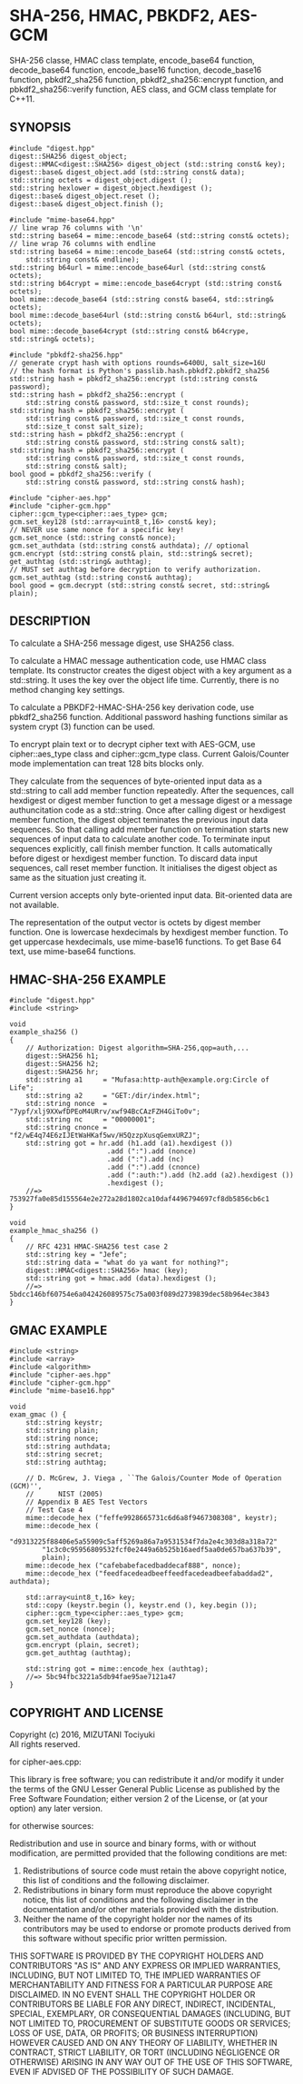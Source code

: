 SHA-256, HMAC, PBKDF2, AES-GCM
==========================

SHA-256 classe, HMAC class template,
encode\_base64 function, decode\_base64 function,
encode\_base16 function, decode\_base16 function,
pbkdf2\_sha256 function,
pbkdf2\_sha256::encrypt function, and pbkdf2\_sha256::verify function,
AES class, and GCM class template
for C++11.

SYNOPSIS
--------

    #include "digest.hpp"
    digest::SHA256 digest_object;
    digest::HMAC<digest::SHA256> digest_object (std::string const& key);
    digest::base& digest_object.add (std::string const& data);
    std::string octets = digest_object.digest ();
    std::string hexlower = digest_object.hexdigest ();
    digest::base& digest_object.reset ();
    digest::base& digest_object.finish ();

    #include "mime-base64.hpp"
    // line wrap 76 columns with '\n'
    std::string base64 = mime::encode_base64 (std::string const& octets);
    // line wrap 76 columns with endline
    std::string base64 = mime::encode_base64 (std::string const& octets,
        std::string const& endline);
    std::string b64url = mime::encode_base64url (std::string const& octets);
    std::string b64crypt = mime::encode_base64crypt (std::string const& octets);
    bool mime::decode_base64 (std::string const& base64, std::string& octets);
    bool mime::decode_base64url (std::string const& b64url, std::string& octets);
    bool mime::decode_base64crypt (std::string const& b64crype, std::string& octets);

    #include "pbkdf2-sha256.hpp"
    // generate crypt hash with options rounds=6400U, salt_size=16U
    // the hash format is Python's passlib.hash.pbkdf2.pbkdf2_sha256
    std::string hash = pbkdf2_sha256::encrypt (std::string const& password);
    std::string hash = pbkdf2_sha256::encrypt (
        std::string const& password, std::size_t const rounds);
    std::string hash = pbkdf2_sha256::encrypt (
        std::string const& password, std::size_t const rounds,
        std::size_t const salt_size);
    std::string hash = pbkdf2_sha256::encrypt (
        std::string const& password, std::string const& salt);
    std::string hash = pbkdf2_sha256::encrypt (
        std::string const& password, std::size_t const rounds,
        std::string const& salt);
    bool good = pbkdf2_sha256::verify (
        std::string const& password, std::string const& hash);

    #include "cipher-aes.hpp"
    #include "cipher-gcm.hpp"
    cipher::gcm_type<cipher::aes_type> gcm;
    gcm.set_key128 (std::array<uint8_t,16> const& key);
    // NEVER use same nonce for a specific key!
    gcm.set_nonce (std::string const& nonce);
    gcm.set_authdata (std::string const& authdata); // optional
    gcm.encrypt (std::string const& plain, std::string& secret);
    get_authtag (std::string& authtag);
    // MUST set authtag before decryption to verify authorization.
    gcm.set_authtag (std::string const& authtag);
    bool good = gcm.decrypt (std::string const& secret, std::string& plain);

DESCRIPTION
-----------

To calculate a SHA-256 message digest, use SHA256 class.

To calculate a HMAC message authentication code, use HMAC class
template. Its constructor creates the digest object with
a key argument as a std::string. It uses the key over the
object life time. Currently, there is no method changing key
settings.

To calculate a PBKDF2-HMAC-SHA-256 key derivation code,
use pbkdf2_sha256 function. Additional password hashing
functions similar as system crypt (3) function can be used.

To encrypt plain text or to decrypt cipher text with AES-GCM,
use cipher::aes\_type class and cipher::gcm\_type class.
Current Galois/Counter mode implementation can treat
128 bits blocks only.

They calculate from the sequences of byte-oriented input data
as a std::string to call add member function repeatedly.
After the sequences, call hexdigest or digest member function
to get a message digest or a message authuncitation code
as a std::string. Once after calling digest or hexdigest member
function, the digest object teminates the previous input data
sequences. So that calling add member function on termination
starts new sequences of input data to calculate another code.
To terminate input sequences explicitly, call finish member
function. It calls automatically before digest or hexdigest
member function. To discard data input sequences, call reset
member function. It initialises the digest object as same as
the situation just creating it.

Current version accepts only byte-oriented input data.
Bit-oriented data are not available.

The representation of the output vector is octets by digest
member function. One is lowercase hexdecimals by hexdigest
member function. To get uppercase hexdecimals, use mime-base16
functions. To get Base 64 text, use mime-base64 functions.

HMAC-SHA-256 EXAMPLE
------------------

    #include "digest.hpp"
    #include <string>
    
    void
    example_sha256 ()
    {
        // Authorization: Digest algorithm=SHA-256,qop=auth,...
        digest::SHA256 h1;
        digest::SHA256 h2;
        digest::SHA256 hr;
        std::string a1     = "Mufasa:http-auth@example.org:Circle of Life";
        std::string a2     = "GET:/dir/index.html";
        std::string nonce  = "7ypf/xlj9XXwfDPEoM4URrv/xwf94BcCAzFZH4GiTo0v";
        std::string nc     = "00000001";
        std::string cnonce = "f2/wE4q74E6zIJEtWaHKaf5wv/H5QzzpXusqGemxURZJ";
        std::string got = hr.add (h1.add (a1).hexdigest ())
                            .add (":").add (nonce)
                            .add (":").add (nc)
                            .add (":").add (cnonce)
                            .add (":auth:").add (h2.add (a2).hexdigest ())
                            .hexdigest ();
        //=> 753927fa0e85d155564e2e272a28d1802ca10daf4496794697cf8db5856cb6c1
    }

    void
    example_hmac_sha256 ()
    {
        // RFC 4231 HMAC-SHA256 test case 2
        std::string key = "Jefe";
        std::string data = "what do ya want for nothing?";
        digest::HMAC<digest::SHA256> hmac (key);
        std::string got = hmac.add (data).hexdigest ();
        //=> 5bdcc146bf60754e6a042426089575c75a003f089d2739839dec58b964ec3843
    }

GMAC EXAMPLE
----------

    #include <string>
    #include <array>
    #include <algorithm>
    #include "cipher-aes.hpp"
    #include "cipher-gcm.hpp"
    #include "mime-base16.hpp"

    void
    exam_gmac () {
        std::string keystr;
        std::string plain;
        std::string nonce;
        std::string authdata;
        std::string secret;
        std::string authtag;

        // D. McGrew, J. Viega , ``The Galois/Counter Mode of Operation (GCM)'',
        //      NIST (2005)
        // Appendix B AES Test Vectors
        // Test Case 4
        mime::decode_hex ("feffe9928665731c6d6a8f9467308308", keystr);
        mime::decode_hex (
            "d9313225f88406e5a55909c5aff5269a86a7a9531534f7da2e4c303d8a318a72"
            "1c3c0c95956809532fcf0e2449a6b525b16aedf5aa0de657ba637b39",
            plain);
        mime::decode_hex ("cafebabefacedbaddecaf888", nonce);
        mime::decode_hex ("feedfacedeadbeeffeedfacedeadbeefabaddad2", authdata);

        std::array<uint8_t,16> key;
        std::copy (keystr.begin (), keystr.end (), key.begin ());
        cipher::gcm_type<cipher::aes_type> gcm;
        gcm.set_key128 (key);
        gcm.set_nonce (nonce);
        gcm.set_authdata (authdata);
        gcm.encrypt (plain, secret);
        gcm.get_authtag (authtag);

        std::string got = mime::encode_hex (authtag);
        //=> 5bc94fbc3221a5db94fae95ae7121a47
    }

COPYRIGHT AND LICENSE
---------------------

Copyright (c) 2016, MIZUTANI Tociyuki  
All rights reserved.

for cipher-aes.cpp:

This library is free software; you can redistribute it and/or
modify it under the terms of the GNU Lesser General Public
License as published by the Free Software Foundation; either
version 2 of the License, or (at your option) any later version.

for otherwise sources:

Redistribution and use in source and binary forms, with or without
modification, are permitted provided that the following conditions are met:

 1. Redistributions of source code must retain the above copyright notice,
    this list of conditions and the following disclaimer.
 2. Redistributions in binary form must reproduce the above copyright
    notice, this list of conditions and the following disclaimer in the
    documentation and/or other materials provided with the distribution.
 3. Neither the name of the copyright holder nor the names of its
    contributors may be used to endorse or promote products derived from
    this software without specific prior written permission.

THIS SOFTWARE IS PROVIDED BY THE COPYRIGHT HOLDERS AND CONTRIBUTORS
"AS IS" AND ANY EXPRESS OR IMPLIED WARRANTIES, INCLUDING, BUT NOT
LIMITED TO, THE IMPLIED WARRANTIES OF MERCHANTABILITY AND FITNESS FOR
A PARTICULAR PURPOSE ARE DISCLAIMED. IN NO EVENT SHALL THE COPYRIGHT
HOLDER OR CONTRIBUTORS BE LIABLE FOR ANY DIRECT, INDIRECT, INCIDENTAL,
SPECIAL, EXEMPLARY, OR CONSEQUENTIAL DAMAGES (INCLUDING, BUT NOT LIMITED
TO, PROCUREMENT OF SUBSTITUTE GOODS OR SERVICES; LOSS OF USE, DATA, OR
PROFITS; OR BUSINESS INTERRUPTION) HOWEVER CAUSED AND ON ANY THEORY OF
LIABILITY, WHETHER IN CONTRACT, STRICT LIABILITY, OR TORT (INCLUDING
NEGLIGENCE OR OTHERWISE) ARISING IN ANY WAY OUT OF THE USE OF THIS
SOFTWARE, EVEN IF ADVISED OF THE POSSIBILITY OF SUCH DAMAGE.
